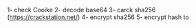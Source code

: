 1- check Cooike
2- decode base64
3- carck sha256  (https://crackstation.net/)
4- encrypt sha256 
5- encrypt hash to 
